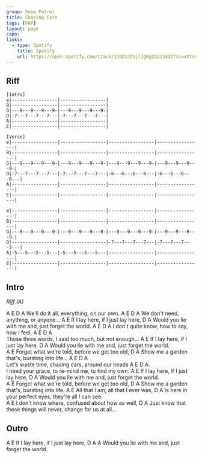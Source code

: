 ```yaml
---
group: Snow Patrol
title: Chasing Cars
tags: [PAP]
layout: page
capo: 
links: 
  - type: Spotify
    title: Spotify
    url: https://open.spotify.com/track/11bD1JtSjlIgKgZG2134DZ?si=xVtuH52aQw-0_pK7sHzv9g
---
```


## Riff

```chordpro
[Intro]
e|-----------------|-----------------|
B|-----------------|-----------------|
G|---9---9---9---9-|---9---9---9---9-|
D|-7---7---7---7---|-7---7---7---7---|
A|-----------------|-----------------|
E|-----------------|-----------------|
  
[Verse] 
e|-----------------|-----------------|-----------------|-----------------|
B|-----------------|-----------------|-----------------|-----------------|
G|---9---9---9---9-|---9---9---9---9-|---9---9---9---9-|---9---9---9---9-|
D|-7---7---7---7---|-7---7---7---7---|-6---6---6---6---|-6---6---6---6---|
A|-----------------|-----------------|-----------------|-----------------|
E|-----------------|-----------------|-----------------|-----------------|
 
e|-----------------|-----------------|-----------------|-----------------|
B|-----------------|-----------------|-----------------|-----------------|
G|---9---9---9---9-|---9---9---9---9-|---9---9---9---9-|---9---9---9---9-|
D|-----------------|-----------------|-7---7---7---7---|-7---7---7---7---|
A|-5---5---5---5---|-5---5---5---5---|-----------------|-----------------|
E|-----------------|-----------------|-----------------|-----------------|
```

## Intro

*Riff (A)*

A E D A
We'll do it all, everything, on our own.
A E D A
We don't need, anything, or anyone...
*<strum>*  A E
If I lay here, if I just lay here,
D A 
Would you lie with me and, just forget the world.
*<pick>*  A E D A
I don't quite know, how to say, how I feel,
A E D A  
Those three words, I said too much, but not enough...
*<strum>*  A E
If I lay here, if I just lay here,
 D A 
Would you lie with me and, just forget the world.  
A E
Forget what we're told, before we get too old,
 D A
Show me a garden that's, bursting into life...
*<quiet>*  A E D A  
Let's waste time, chasing cars, around our heads
A E D A.  
I need your grace, to re-mind me, to find my own.
*<loud>*  A E
If I lay here, if I just lay here,
 D A
Would you lie with me and, just forget the world.  
A E
Forget what we're told, before we get too old,
 D A
Show me a garden that's, bursting into life.
 A E
All that I am, all that I ever was,
 D A 
Is here in your perfect eyes, they're all I can see.  
A E
I don't know where, confused about how as well,
 D A 
 Just know that these things will never, change for us at all...

## Outro

*<quiet>* A E
If I lay here, if I just lay here,
 D A A
Would you lie with me and, just forget the world.
